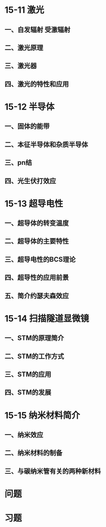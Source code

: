 # 15-11 激光
## 一、自发辐射 受激辐射
## 二、激光原理
## 三、激光器
## 四、激光的特性和应用

# 15-12 半导体
## 一、固体的能带
## 二、本征半导体和杂质半导体
## 三、pn结
## 四、光生伏打效应

# 15-13 超导电性
## 一、超导体的转变温度
## 二、超导体的主要特性
## 三、超导电性的BCS理论
## 四、超导性的应用前景
## 五、简介约瑟夫森效应

# 15-14 扫描隧道显微镜
## 一、STM的原理简介
## 二、STM的工作方式
## 三、STM的应用
## 四、STM的发展

# 15-15 纳米材料简介
## 一、纳米效应
## 二、纳米材料的制备
## 三、与碳纳米管有关的两种新材料

# 问题
# 习题

